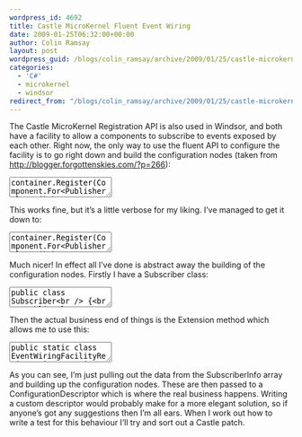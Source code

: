 ```yaml
---
wordpress_id: 4692
title: Castle MicroKernel Fluent Event Wiring
date: 2009-01-25T06:32:00+00:00
author: Colin Ramsay
layout: post
wordpress_guid: /blogs/colin_ramsay/archive/2009/01/25/castle-microkernel-fluent-event-wiring.aspx
categories:
  - 'C#'
  - microkernel
  - windsor
redirect_from: "/blogs/colin_ramsay/archive/2009/01/25/castle-microkernel-fluent-event-wiring.aspx/"
---
```

The Castle MicroKernel Registration API is also used in Windsor, and both have a facility to allow a components to subscribe to events exposed by each other. Right now, the only way to use the fluent API to configure the facility is to go right down and build the configuration nodes (taken from <http://blogger.forgottenskies.com/?p=266>):

<textarea name="code">container.Register(Component.For<PublisherClass>()<br /> .Configuration(Child.ForName(&#8220;subscribers&#8221;)<br /> .Eq(<br /> Child.ForName(&#8220;subscriber&#8221;).Eq(<br /> Attrib.ForName(&#8220;id&#8221;).Eq(&#8220;Subscriber&#8221;),<br /> Attrib.ForName(&#8220;event&#8221;).Eq(&#8220;Published&#8221;),<br /> Attrib.ForName(&#8220;handler&#8221;).Eq(&#8220;OnPublish&#8221;)<br /> ),<br /> Child.ForName(&#8220;subscriber&#8221;).Eq(<br /> Attrib.ForName(&#8220;id&#8221;).Eq(&#8220;Subscriber&#8221;),<br /> Attrib.ForName(&#8220;event&#8221;).Eq(&#8220;Published&#8221;),<br /> Attrib.ForName(&#8220;handler&#8221;).Eq(&#8220;OnPublish&#8221;)<br /> ),<br /> )<br /> )<br /> );<br /> </textarea>

This works fine, but it&#8217;s a little verbose for my liking. I&#8217;ve managed to get it down to:

<textarea name="code">container.Register(Component.For<PublisherClass>()<br /> .Subscribers(<br /> Subscriber.ForComponent(&#8220;Subscriber&#8221;, &#8220;Published&#8221;, &#8220;OnPublish&#8221;),<br /> Subscriber.ForComponent(&#8220;Subscriber&#8221;, &#8220;Published&#8221;, &#8220;OnPublish&#8221;)<br /> )<br /> );<br /> </textarea>

Much nicer! In effect all I&#8217;ve done is abstract away the building of the configuration nodes. Firstly I have a Subscriber class:

<textarea name="code">public class Subscriber<br /> {<br /> public class SubscriberInfo<br /> {<br /> public string Id { get; set; }<br /> public string EventName { get; set; }<br /> public string HandlerMethodName { get; set; }<br /> }<br /> public static SubscriberInfo ForComponent(string id, string eventName, string handlerMethodName)<br /> {<br /> return new SubscriberInfo{Id = id, EventName = eventName, HandlerMethodName = handlerMethodName};<br /> }<br /> }<br /> </textarea>

Then the actual business end of things is the Extension method which allows me to use this:

<textarea name="code">public static class EventWiringFacilityRegistrationExtensions<br /> {<br /> public static ComponentRegistration<S> Subscribers<S>(this ComponentRegistration<S> componentRegistration, params Subscriber.SubscriberInfo[] subscribers)<br /> {<br /> var subscriberNodes = from s in subscribers select<br /> Child.ForName(&#8220;subscriber&#8221;)<br /> .Eq(<br /> Attrib.ForName(&#8220;id&#8221;).Eq(s.Id),<br /> Attrib.ForName(&#8220;event&#8221;).Eq(s.EventName),<br /> Attrib.ForName(&#8220;handler&#8221;).Eq(s.HandlerMethodName)<br /> );<br /> var subs = Child.ForName(&#8220;subscribers&#8221;).Eq(subscriberNodes.ToArray());<br /> return componentRegistration.AddDescriptor(new ConfigurationDescriptor<S>(subs));<br /> }<br /> }<br /> </textarea>

As you can see, I&#8217;m just pulling out the data from the SubscriberInfo array and building up the configuration nodes. These are then passed to a ConfigurationDescriptor which is where the real business happens. Writing a custom descriptor would probably make for a more elegant solution, so if anyone&#8217;s got any suggestions then I&#8217;m all ears. When I work out how to write a test for this behaviour I&#8217;ll try and sort out a Castle patch.